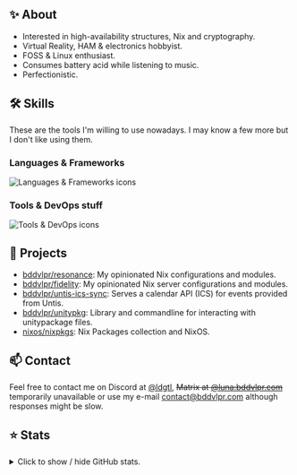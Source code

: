 ## ✨ About
- Interested in high-availability structures, Nix and cryptography.
- Virtual Reality, HAM & electronics hobbyist.
- FOSS & Linux enthusiast.
- Consumes battery acid while listening to music.
- Perfectionistic.

## 🛠️ Skills
These are the tools I'm willing to use nowadays. I may know a few more but I don't like using them.
### Languages & Frameworks
![Languages & Frameworks icons](https://skillicons.dev/icons?i=rust,svelte,html,css,wasm,js,ts,tailwind,tauri,nodejs,bun,pnpm,nextjs,vite&theme=dark)

### Tools & DevOps stuff
![Tools & DevOps icons](https://skillicons.dev/icons?i=docker,kubernetes,nix,terraform,aws,gcp,cloudflare,workers,vercel,bash,githubactions,linux,neovim,vscode&theme=dark)

## 🎯 Projects
- [bddvlpr/resonance](https://github.com/bddvlpr/resonance): My opinionated Nix configurations and modules.
- [bddvlpr/fidelity](https://github.com/bddvlpr/fidelity): My opinionated Nix server configurations and modules.
- [bddvlpr/untis-ics-sync](https://github.com/bddvlpr/untis-ics-sync): Serves a calendar API (ICS) for events provided from Untis.
- [bddvlpr/unitypkg](https://github.com/bddvlpr/unitypkg): Library and commandline for interacting with unitypackage files.
- [nixos/nixpkgs](https://github.com/nixos/nixpkgs): Nix Packages collection and NixOS.

## 📫 Contact
Feel free to contact me on Discord at [@ldgtl](https://discord.com/users/932859041368125532), ~~Matrix at [@luna:bddvlpr.com](https://matrix.to/#/@luna:bddvlpr.com)~~ temporarily unavailable or use my e-mail [contact@bddvlpr.com](mailto:contact@bddvlpr.com) although responses might be slow.

## ⭐ Stats
<details>
  <summary>
    Click to show / hide GitHub stats.
  </summary>

  ![Modal 1](https://github-readme-stats.vercel.app/api?username=bddvlpr&theme=transparent&show_icons=true&hide_border=true&count_private=true)
  ![Modal 2](https://github-readme-stats.vercel.app/api/top-langs/?username=bddvlpr&theme=transparent&show_icons=true&hide_border=true&layout=compact)
  ![Modal 3](https://github-readme-streak-stats.herokuapp.com/?user=bddvlpr&theme=transparent&hide_border=true)
</details>
